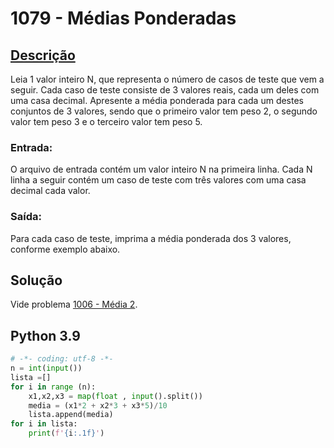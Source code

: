 # 1079 - Médias Ponderadas

## [Descrição](https://www.beecrowd.com.br/judge/pt/problems/view/1079)

Leia 1 valor inteiro N, que representa o número de casos de teste que vem a seguir. Cada caso de teste consiste de 3 valores reais, cada um deles com uma casa decimal. Apresente a média ponderada para cada um destes conjuntos de 3 valores, sendo que o primeiro valor tem peso 2, o segundo valor tem peso 3 e o terceiro valor tem peso 5.

### Entrada:
O arquivo de entrada contém um valor inteiro N na primeira linha. Cada N linha a seguir contém um caso de teste com três valores com uma casa decimal cada valor.

### Saída:
Para cada caso de teste, imprima a média ponderada dos 3 valores, conforme exemplo abaixo.

## Solução

Vide problema [1006 - Média 2](../1006-Média2).

## Python 3.9

```Python
# -*- coding: utf-8 -*-
n = int(input())
lista =[]
for i in range (n):
    x1,x2,x3 = map(float , input().split())
    media = (x1*2 + x2*3 + x3*5)/10
    lista.append(media)
for i in lista:
    print(f'{i:.1f}')
```
